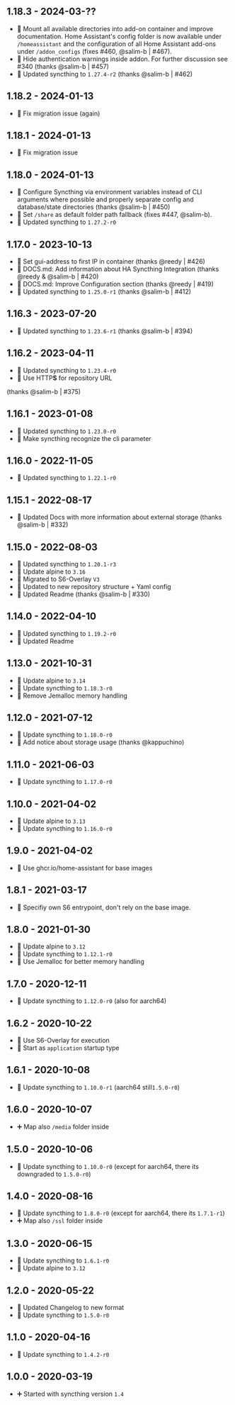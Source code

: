 ## 1.18.3 - 2024-03-??

* 🔨 Mount all available directories into add-on container and improve documentation. Home Assistant's config folder is now available under `/homeassistant` and the configuration of all Home Assistant add-ons under `/addon_configs` (fixes #460, @salim-b | #467).
* 🔨 Hide authentication warnings inside addon. For further discussion see #340 (thanks @salim-b | #457)
* 🔼 Updated syncthing to `1.27.4-r2` (thanks @salim-b | #462)

## 1.18.2 - 2024-01-13

* 🐛 Fix migration issue (again)

## 1.18.1 - 2024-01-13

* 🐛 Fix migration issue

## 1.18.0 - 2024-01-13

* 🔨 Configure Syncthing via environment variables instead of CLI arguments where possible and properly separate config and database/state directories (thanks @salim-b | #450)
* 🔨 Set `/share` as default folder path fallback (fixes #447, @salim-b).
* 🔼 Updated syncthing to `1.27.2-r0`

## 1.17.0 - 2023-10-13

* 🔨 Set gui-address to first IP in container (thanks @reedy | #426)
* 🔨 DOCS.md: Add information about HA Syncthing Integration (thanks @reedy & @salim-b | #420)
* 🔨 DOCS.md: Improve Configuration section (thanks @reedy | #419)
* 🔼 Updated syncthing to `1.25.0-r1` (thanks @salim-b | #412)

## 1.16.3 - 2023-07-20

* 🔼 Updated syncthing to `1.23.6-r1`  (thanks @salim-b | #394)

## 1.16.2 - 2023-04-11

* 🔼 Updated syncthing to `1.23.4-r0`
* 🔨 Use HTTP**S** for repository URL

 (thanks @salim-b | #375)

## 1.16.1 - 2023-01-08

* 🔼 Updated syncthing to `1.23.0-r0`
* 🔨 Make syncthing recognize the cli parameter

## 1.16.0 - 2022-11-05

* 🔼 Updated syncthing to `1.22.1-r0`


## 1.15.1 - 2022-08-17

* 📝 Updated Docs with more information about external storage (thanks @salim-b | #332)


## 1.15.0 - 2022-08-03

* 🔼 Updated syncthing to `1.20.1-r3`
* 🔼 Update alpine to `3.16`
* 🔨 Migrated to S6-Overlay `V3`
* 📝 Updated to new repository structure + Yaml config
* 📝 Updated Readme (thanks @salim-b | #330)


## 1.14.0 - 2022-04-10

* 🔼 Updated syncthing to `1.19.2-r0`
* 📝 Updated Readme


## 1.13.0 - 2021-10-31

* 🔼 Update alpine to `3.14`
* 🔼 Update syncthing to `1.18.3-r0`
* 🔨 Remove Jemalloc memory handling


## 1.12.0 - 2021-07-12

* 🔼 Update syncthing to `1.18.0-r0`
* 📝 Add notice about storage usage (thanks @kappuchino)


## 1.11.0 - 2021-06-03

* 🔼 Update syncthing to `1.17.0-r0`


## 1.10.0 - 2021-04-02

* 🔼 Update alpine to `3.13`
* 🔼 Update syncthing to `1.16.0-r0`


## 1.9.0 - 2021-04-02

* 🔨 Use ghcr.io/home-assistant for base images


## 1.8.1 - 2021-03-17

* 🐛 Specifiy own S6 entrypoint, don't rely on the base image.


## 1.8.0 - 2021-01-30

* 🔼 Update alpine to `3.12`
* 🔼 Update syncthing to `1.12.1-r0`
* 🔨 Use Jemalloc for better memory handling


## 1.7.0 - 2020-12-11

* 🔼 Update syncthing to `1.12.0-r0` (also for aarch64)


## 1.6.2 - 2020-10-22

* 🔨 Use S6-Overlay for execution
* 🔨 Start as `application` startup type


## 1.6.1 - 2020-10-08

* 🔼 Update syncthing to `1.10.0-r1` (aarch64 still`1.5.0-r0`)


## 1.6.0 - 2020-10-07

* ➕ Map also `/media` folder inside


## 1.5.0 - 2020-10-06

* 🔼 Update syncthing to `1.10.0-r0` (except for aarch64, there its downgraded to `1.5.0-r0`)


## 1.4.0 - 2020-08-16

* 🔼 Update syncthing to `1.8.0-r0` (except for aarch64, there its `1.7.1-r1`)
* ➕ Map also `/ssl` folder inside

## 1.3.0 - 2020-06-15

* 🔼 Update syncthing to `1.6.1-r0`
* 🔼 Update alpine to `3.12`

## 1.2.0 - 2020-05-22

* 🔨 Updated Changelog to new format
* 🔼 Update syncthing to `1.5.0-r0`


## 1.1.0 - 2020-04-16

* 🔼 Update syncthing to `1.4.2-r0`


## 1.0.0 - 2020-03-19

* ➕ Started with syncthing version `1.4`
